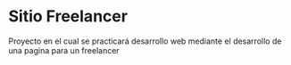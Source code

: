 # Sitio Freelancer
Proyecto en el cual se practicará desarrollo web mediante el desarrollo de una pagina para un freelancer

